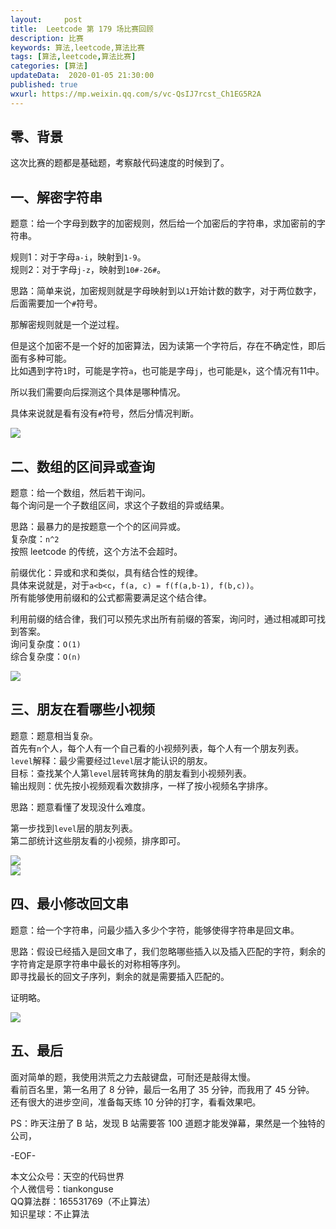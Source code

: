 ```yaml
---   
layout:     post  
title:  Leetcode 第 179 场比赛回顾 
description: 比赛  
keywords: 算法,leetcode,算法比赛  
tags: [算法,leetcode,算法比赛]    
categories: [算法]  
updateData:  2020-01-05 21:30:00  
published: true  
wxurl: https://mp.weixin.qq.com/s/vc-QsIJ7rcst_Ch1EG5R2A  
---  
```



## 零、背景  


这次比赛的题都是基础题，考察敲代码速度的时候到了。  


## 一、解密字符串  


题意：给一个字母到数字的加密规则，然后给一个加密后的字符串，求加密前的字符串。  


规则1：对于字母`a-i`，映射到`1-9`。  
规则2：对于字母`j-z`，映射到`10#-26#`。  


思路：简单来说，加密规则就是字母映射到以`1`开始计数的数字，对于两位数字，后面需要加一个`#`符号。  


那解密规则就是一个逆过程。  


但是这个加密不是一个好的加密算法，因为读第一个字符后，存在不确定性，即后面有多种可能。  
比如遇到字符`1`时，可能是字符`a`，也可能是字母`j`，也可能是`k`，这个情况有11中。  


所以我们需要向后探测这个具体是哪种情况。  


具体来说就是看有没有`#`符号，然后分情况判断。  



![](//res2020.tiankonguse.com/images/2020/01/05/001.png)  


## 二、数组的区间异或查询  


题意：给一个数组，然后若干询问。  
每个询问是一个子数组区间，求这个子数组的异或结果。  


思路：最暴力的是按题意一个个的区间异或。  
复杂度：`n^2`  
按照 leetcode 的传统，这个方法不会超时。  


前缀优化：异或和求和类似，具有结合性的规律。  
具体来说就是，对于`a<b<c`，`f(a, c) = f(f(a,b-1), f(b,c))`。  
所有能够使用前缀和的公式都需要满足这个结合律。  



利用前缀的结合律，我们可以预先求出所有前缀的答案，询问时，通过相减即可找到答案。  
询问复杂度：`O(1)`  
综合复杂度：`O(n)`  



![](//res2020.tiankonguse.com/images/2020/01/05/002.png)  


## 三、朋友在看哪些小视频  


题意：题意相当复杂。  
首先有`n`个人，每个人有一个自己看的小视频列表，每个人有一个朋友列表。  
`level`解释：最少需要经过`level`层才能认识的朋友。  
目标：查找某个人第`level`层转弯抹角的朋友看到小视频列表。  
输出规则：优先按小视频观看次数排序，一样了按小视频名字排序。  


思路：题意看懂了发现没什么难度。  

第一步找到`level`层的朋友列表。  
第二部统计这些朋友看的小视频，排序即可。  



![](//res2020.tiankonguse.com/images/2020/01/05/003.png)  
![](//res2020.tiankonguse.com/images/2020/01/05/004.png)  



## 四、最小修改回文串  


题意：给一个字符串，问最少插入多少个字符，能够使得字符串是回文串。  


思路：假设已经插入是回文串了，我们忽略哪些插入以及插入匹配的字符，剩余的字符肯定是原字符串中最长的对称相等序列。  
即寻找最长的回文子序列，剩余的就是需要插入匹配的。  


证明略。  


![](//res2020.tiankonguse.com/images/2020/01/05/005.png)  



## 五、最后  


面对简单的题，我使用洪荒之力去敲键盘，可耐还是敲得太慢。  
看前百名里，第一名用了 8 分钟，最后一名用了 35 分钟，而我用了 45 分钟。  
还有很大的进步空间，准备每天练 10 分钟的打字，看看效果吧。  


PS：昨天注册了 B 站，发现 B 站需要答 100 道题才能发弹幕，果然是一个独特的公司，  


-EOF-  


本文公众号：天空的代码世界  
个人微信号：tiankonguse  
QQ算法群：165531769（不止算法）  
知识星球：不止算法  

